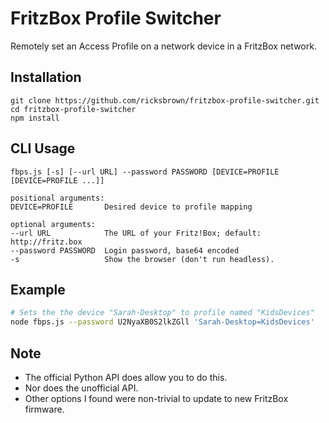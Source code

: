 # FritzBox Profile Switcher

Remotely set an Access Profile on a network device in a FritzBox network.

## Installation

```
git clone https://github.com/ricksbrown/fritzbox-profile-switcher.git
cd fritzbox-profile-switcher
npm install
```

## CLI Usage

```
fbps.js [-s] [--url URL] --password PASSWORD [DEVICE=PROFILE [DEVICE=PROFILE ...]]

positional arguments:
DEVICE=PROFILE       Desired device to profile mapping

optional arguments:
--url URL            The URL of your Fritz!Box; default: http://fritz.box
--password PASSWORD  Login password, base64 encoded
-s                   Show the browser (don't run headless).
```

## Example

```bash
# Sets the the device "Sarah-Desktop" to profile named "KidsDevices"
node fbps.js --password U2NyaXB0S2lkZGll 'Sarah-Desktop=KidsDevices'
```

## Note
 - The official Python API does allow you to do this.
 - Nor does the unofficial API.
 - Other options I found were non-trivial to update to new FritzBox firmware.
